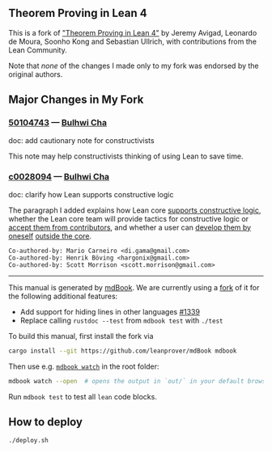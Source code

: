 Theorem Proving in Lean 4
-----------------------

This is a fork of ["Theorem Proving in Lean 4"](https://github.com/leanprover/theorem_proving_in_lean4)
by Jeremy Avigad, Leonardo de Moura, Soonho Kong and Sebastian Ullrich, with contributions from the Lean
Community.

Note that *none* of the changes I made only to my fork was endorsed by the original authors.

## Major Changes in My Fork

### [50104743](https://git.sr.ht/~chabulhwi/theorem_proving_in_lean4/commit/50104743de63ed2f0554ab63ae0792ae46b5b189) — [Bulhwi Cha](https://git.sr.ht/~chabulhwi/)

doc: add cautionary note for constructivists

This note may help constructivists thinking of using Lean to save time.

### [c0028094](https://git.sr.ht/~chabulhwi/theorem_proving_in_lean4/commit/c002809407f9e82870a72d18886ec36dbffc893c) — [Bulhwi Cha](https://git.sr.ht/~chabulhwi/)

doc: clarify how Lean supports constructive logic

The paragraph I added explains how Lean core [supports constructive
logic][classical-tactics], whether the Lean core team will provide
tactics for constructive logic or [accept them from
contributors][not-priority], and whether a user can [develop them by
oneself][not-stopping] [outside the core][possible].

[classical-tactics]: https://leanprover.zulipchat.com/#narrow/stream/348111-std4/topic/Movement.20from.20Std.20to.20Init/near/430339840
[not-priority]: https://leanprover.zulipchat.com/#narrow/stream/348111-std4/topic/How.20classical.20is.20std4.3F/near/383780177
[not-stopping]: https://leanprover.zulipchat.com/#narrow/stream/270676-lean4/topic/constructive.20tactic.20mode.20in.20lean/near/431685357
[possible]: https://leanprover.zulipchat.com/#narrow/stream/270676-lean4/topic/constructive.20tactic.20mode.20in.20lean/near/431714863

    Co-authored-by: Mario Carneiro <di.gama@gmail.com>
    Co-authored-by: Henrik Böving <hargonix@gmail.com>
    Co-authored-by: Scott Morrison <scott.morrison@gmail.com>

---

This manual is generated by [mdBook](https://github.com/rust-lang/mdBook). We are currently using a
[fork](https://github.com/leanprover/mdBook) of it for the following additional features:

* Add support for hiding lines in other languages [#1339](https://github.com/rust-lang/mdBook/pull/1339)
* Replace calling `rustdoc --test` from `mdbook test` with `./test`

To build this manual, first install the fork via
```bash
cargo install --git https://github.com/leanprover/mdBook mdbook
```
Then use e.g. [`mdbook watch`](https://rust-lang.github.io/mdBook/cli/watch.html) in the root folder:
```bash
mdbook watch --open  # opens the output in `out/` in your default browser
```

Run `mdbook test` to test all `lean` code blocks.

## How to deploy

```
./deploy.sh
```

